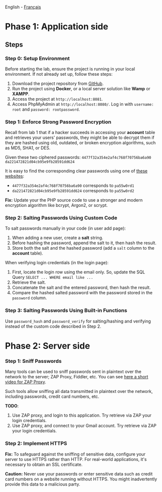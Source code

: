 English - [Français](https://github.com/nasri-lab/security-jsp/blob/main/labs/lab3-fr.md)

# Phase 1: Application side

## Steps

### Step 0: Setup Environment

Before starting the lab, ensure the project is running in your local environment. If not already set up, follow these steps:

1. Download the project repository from [GitHub](https://github.com/nasri-lab/security-jsp).
2. Run the project using **Docker**, or a local server solution like **Wamp** or **XAMPP**.
3. Access the project at `http://localhost:8081`.
4. Access PhpMyAdmin at `http://localhost:8080/`. Log in with `username: root` and `password: rootpassword`.

### Step 1: Enforce Strong Password Encryption

Recall from lab 1 that if a hacker succeeds in accessing your **account** table and retrieves your users' passwords, they might be able to decrypt them if they are hashed using old, outdated, or broken encryption algorithms, such as MD5, SHA1, or DES.

Given these two ciphered passwords:
`4477f32a354e2af4c768f70756ba6a90`
`da221472821d04cb95e9fb28591dd624`

It is easy to find the corresponding clear passwords using one of [these websites](https://www.google.com/search?channel=fs&client=ubuntu&q=Decrypt+MD5):
- `4477f32a354e2af4c768f70756ba6a90` corresponds to `pa55w0rd1`
- `da221472821d04cb95e9fb28591dd624` corresponds to `pa55w0rd2`

**Fix:** Update your the PHP source code to use a stronger and modern encryption algorithm like bcrypt, Argon2, or scrypt.

### Step 2: Salting Passwords Using Custom Code

To salt passwords manually in your code (in user add  page):
1. When adding a new user, create a **salt** string.
2. Before hashing the password, append the salt to it, then hash the result.
3. Store both the salt and the hashed password (add a `salt` column to the **account** table).

When verifying login credentials (in the login page):
1. First, locate the login row using the email only. So, update the SQL Query `SELECT ... WHERE email like ...`
2. Retrieve the salt.
3. Concatenate the salt and the entered password, then hash the result.
4. Compare the hashed salted password with the password stored in the `password` column.

### Step 3: Salting Passwords Using Built-in Functions

Use `password_hash` and `password_verify` for salting/hashing and verifying instead of the custom code described in Step 2.

# Phase 2: Server side

### Step 1: Sniff Passwords

Many tools can be used to sniff passwords sent in plaintext over the network to the server; ZAP Proxy, Fiddler, etc. You can see [here a short video for ZAP Proxy](https://www.youtube.com/watch?v=4C2d_nlZHiw).

Such tools allow sniffing all data transmitted in plaintext over the network, including passwords, credit card numbers, etc.

**TODO**:
1. Use ZAP proxy, and login to this application. Try retrieve via ZAP your login credentials.
2. Use ZAP proxy, and connect to your Gmail account. Try retrieve via ZAP your login credentials.

### Step 2: Implement HTTPS

**Fix:** To safeguard against the sniffing of sensitive data, configure your server to use HTTPS rather than HTTP. For real-world applications, it's necessary to obtain an SSL certificate.

**Caution:** Never use your passwords or enter sensitive data such as credit card numbers on a website running without HTTPS. You might inadvertently provide this data to a malicious party.
